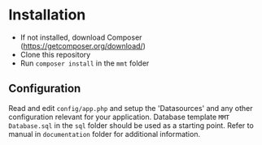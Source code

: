 # Installation
- If not installed, download Composer (https://getcomposer.org/download/)
- Clone this repository
- Run `composer install` in the `mmt` folder

## Configuration

Read and edit `config/app.php` and setup the 'Datasources' and any other
configuration relevant for your application. Database template `MMT Database.sql`
in the `sql` folder should be used as a starting point. Refer to manual in
`documentation` folder for additional information.
